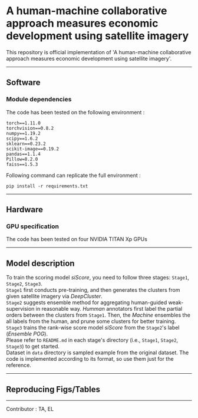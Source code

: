 # A human-machine collaborative approach measures economic development using satellite imagery

This repository is official implementation of 'A human-machine collaborative approach measures economic development using satellite imagery'.

---  

## Software  

### Module dependencies

The code has been tested on the following environment :
```
torch==1.11.0
torchvision==0.8.2
numpy==1.19.2
scipy==1.6.2
sklearn==0.23.2
scikit-image==0.19.2
pandas==1.1.4
Pillow=8.2.0
faiss==1.5.3
```

Following command can replicate the full environment :

```pip install -r requirements.txt```

---  

## Hardware  

### GPU specification  

The code has been tested on four NVIDIA TITAN Xp GPUs  

---  

## Model description  

To train the scoring model *siScore*, you need to follow three stages: `Stage1`, `Stage2`, `Stage3`.  
`Stage1` first conducts pre-training, and then generates the clusters from given satellite imagery via *DeepCluster*.  
`Stage2` suggests ensemble method for aggregating human-guided weak-supervision in reasonable way. *Humman* annotators first label the partial orders between the clusters from `Stage1`. Then, the *Machine* ensembles the all labels from the human, and prune some clusters for better training.  
`Stage3` trains the rank-wise score model *siScore* from the `Stage2`'s label (*Ensemble POG*).   
Please refer to `README.md` in each stage's directory (i.e., `Stage1`, `Stage2`, `Stage3`) to get started.  
Dataset in ```data``` directory is sampled example from the original dataset. The code is implemented according to its format, so use them just for the reference.  

---  

## Reproducing Figs/Tables  

---  
 
Contributor : TA, EL